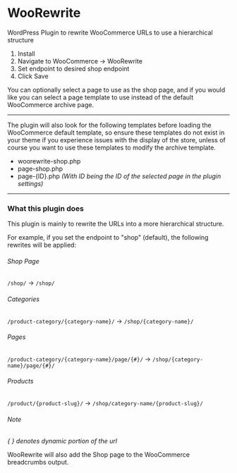 # WooRewrite
 
WordPress Plugin to rewrite WooCommerce URLs to use a hierarchical structure

1. Install
2. Navigate to WooCommerce → WooRewrite
3. Set endpoint to desired shop endpoint
4. Click Save

You can optionally select a page to use as the shop page, and if you would like you can select a page template to use instead of the default WooCommerce archive page.

---

The plugin will also look for the following templates before loading the WooCommerce default template, so ensure these templates do not exist in your theme if you experience issues with the display of the store, unless of course you want to use these templates to modify the archive template.
- woorewrite-shop.php
- page-shop.php
- page-{ID}.php *(With ID being the ID of the selected page in the plugin settings)*

--- 

### What this plugin does

This plugin is mainly to rewrite the URLs into a more hierarchical structure.

For example, if you set the endpoint to "shop" (default), the following rewrites will be applied:

###### Shop Page
`/shop/` → `/shop/`

###### Categories
`/product-category/{category-name}/` → `/shop/{category-name}/`

###### Pages
`/product-category/{category-name}/page/{#}/` → `/shop/{category-name}/page/{#}/`

###### Products
`/product/{product-slug}/` → `/shop/category-name/{product-slug}/`


###### Note
*{ } denotes dynamic portion of the url*

WooRewrite will also add the Shop page to the WooCommerce breadcrumbs output.
